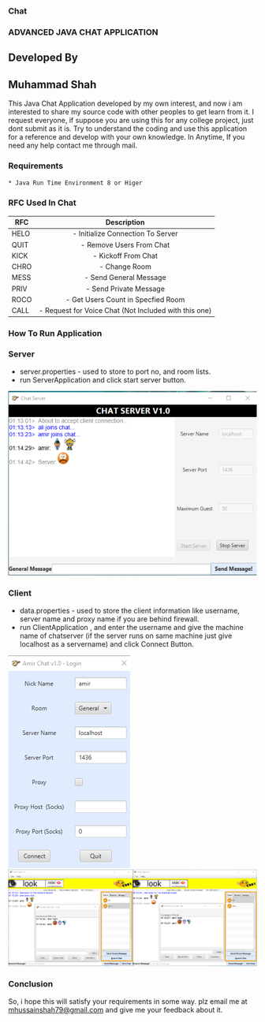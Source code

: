 ### Chat

### ADVANCED JAVA CHAT APPLICATION
## Developed By
## Muhammad Shah

This Java Chat Application developed by my own interest, and now i am interested to share my source code with other peoples to get learn from it. I request everyone, if suppose you are using this for any college project, just dont submit as it is. Try to understand the coding and use this application for a reference and develop with your own knowledge. In Anytime, If you need any help contact me through mail.

### Requirements
	* Java Run Time Environment 8 or Higer

### RFC Used In Chat
|RFC |			Description				|
|----|:--------------------------------------------------------:|
|HELO| - Initialize Connection To Server 			|
|QUIT| - Remove Users From Chat					|
|KICK| - Kickoff From Chat					|
|CHRO| - Change Room						|
|MESS| - Send General Message 					|
|PRIV| - Send Private Message					|
|ROCO| - Get Users Count in Specfied Room			|
|CALL| - Request for Voice Chat (Not Included with this one)	|

### How To Run Application

### Server

* server.properties - used to store to port no, and room lists.
* run ServerApplication and click start server button.
<img src="server.png">

### Client

* data.properties - used to store the client information like username, server name and proxy name if you are behind firewall.
* run ClientApplication , and enter the username and give the machine name of chatserver (if the server runs on same machine just give localhost as a servername) and click Connect Button.

<img src="login.png">

<img src="client.png">

### Conclusion
So, i hope this will satisfy your requirements in some way. plz email me at mhussainshah79@gmail.com and give me your feedback about it. 
	

